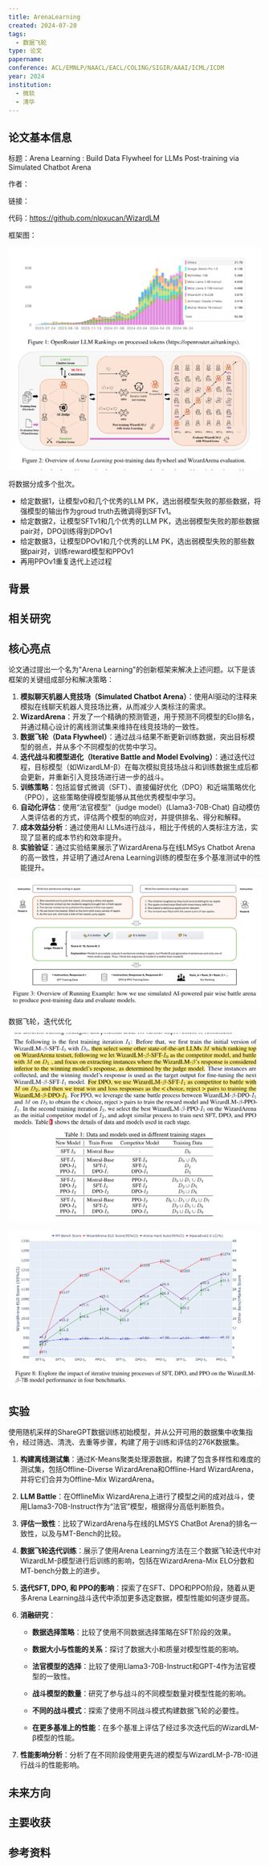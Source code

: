 ```yaml
---
title: ArenaLearning
created: 2024-07-20
tags:
  - 数据飞轮
type: 论文
papername: 
conference: ACL/EMNLP/NAACL/EACL/COLING/SIGIR/AAAI/ICML/ICDM
year: 2024
institution:
  - 微软
  - 清华
---
```


## 论文基本信息

标题：Arena Learning : Build Data Flywheel for LLMs Post-training via Simulated Chatbot Arena

作者：

链接：

代码：https://github.com/nlpxucan/WizardLM

框架图：

![](img/Pasted%20image%2020240720170626.png)

将数据分成多个批次。
- 给定数据1，让模型v0和几个优秀的LLM PK，选出弱模型失败的那些数据，将强模型的输出作为groud truth去微调得到SFTv1。
- 给定数据2，让模型SFTv1和几个优秀的LLM PK，选出弱模型失败的那些数据pair对，DPO训练得到DPOv1
- 给定数据3，让模型DPOv1和几个优秀的LLM PK，选出弱模型失败的那些数据pair对，训练reward模型和PPOv1
- 再用PPOv1重复迭代上述过程
## 背景



## 相关研究




## 核心亮点

论文通过提出一个名为"Arena Learning"的创新框架来解决上述问题。以下是该框架的关键组成部分和解决策略：

1. **模拟聊天机器人竞技场（Simulated Chatbot Arena）**：使用AI驱动的注释来模拟在线聊天机器人竞技场比赛，从而减少人类标注的需求。
2. **WizardArena**：开发了一个精确的预测管道，用于预测不同模型的Elo排名，并通过精心设计的离线测试集来维持在线竞技场的一致性。
3. **数据飞轮（Data Flywheel）**：通过战斗结果不断更新训练数据，突出目标模型的弱点，并从多个不同模型的优势中学习。
4. **迭代战斗和模型进化（Iterative Battle and Model Evolving）**：通过迭代过程，目标模型（如WizardLM-β）在每次模拟竞技场战斗和训练数据生成后都会更新，并重新引入竞技场进行进一步的战斗。
5. **训练策略**：包括监督式微调（SFT）、直接偏好优化（DPO）和近端策略优化（PPO），这些策略使得模型能够从其他优秀模型中学习。
6. **自动化评估**：使用“法官模型”（judge model）(Llama3-70B-Chat) 自动模仿人类评估者的方式，评估两个模型的响应对，并提供排名、得分和解释。
7. **成本效益分析**：通过使用AI LLMs进行战斗，相比于传统的人类标注方法，实现了显著的成本节约和效率提升。
8. **实验验证**：通过实验结果展示了WizardArena与在线LMSys Chatbot Arena的高一致性，并证明了通过Arena Learning训练的模型在多个基准测试中的性能提升。

![](img/Pasted%20image%2020240720171315.png)

数据飞轮，迭代优化

![](img/Pasted%20image%2020240720171516.png)

![](img/Pasted%20image%2020240720171738.png)
## 实验

使用随机采样的ShareGPT数据训练初始模型，并从公开可用的数据集中收集指令，经过筛选、清洗、去重等步骤，构建了用于训练和评估的276K数据集。

1. **构建离线测试集**：通过K-Means聚类处理源数据，构建了包含多样性和难度的测试集，包括Offline-Diverse WizardArena和Offline-Hard WizardArena，并将它们合并为Offline-Mix WizardArena。
2. **LLM Battle**：在OfflineMix WizardArena上进行了模型之间的成对战斗，使用Llama3-70B-Instruct作为“法官”模型，根据得分高低判断胜负。
    
2. **评估一致性**：比较了WizardArena与在线的LMSYS ChatBot Arena的排名一致性，以及与MT-Bench的比较。
    
3. **数据飞轮迭代训练**：展示了使用Arena Learning方法在三个数据飞轮迭代中对WizardLM-β模型进行后训练的影响，包括在WizardArena-Mix ELO分数和MT-bench分数上的进步。
    
4. **迭代SFT, DPO, 和 PPO的影响**：探索了在SFT、DPO和PPO阶段，随着从更多Arena Learning战斗迭代中添加更多选定数据，模型性能如何逐步提高。
    
5. **消融研究**：
    
    - **数据选择策略**：比较了使用不同数据选择策略在SFT阶段的效果。
        
    - **数据大小与性能的关系**：探讨了数据大小和质量对模型性能的影响。
        
    - **法官模型的选择**：比较了使用Llama3-70B-Instruct和GPT-4作为法官模型的一致性。
        
    - **战斗模型的数量**：研究了参与战斗的不同模型数量对模型性能的影响。
        
    - **不同的战斗模式**：探索了使用不同战斗模式构建数据飞轮的必要性。
        
    - **在更多基准上的性能**：在多个基准上评估了经过多次迭代后的WizardLM-β模型的性能。
        
6. **性能影响分析**：分析了在不同阶段使用更先进的模型与WizardLM-β-7B-I0进行战斗的性能影响。


## 未来方向



## 主要收获


## 参考资料
